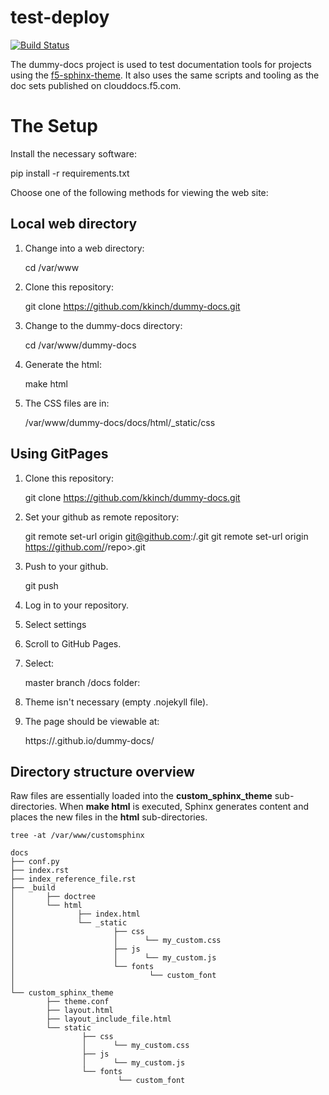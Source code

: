 # test-deploy

[![Build Status](https://travis-ci.com/kkinch/dummy-docs.svg?branch=master)](https://travis-ci.org/kkinch/test-deploy)

The dummy-docs project is used to test documentation tools for projects using the [f5-sphinx-theme](https://github.com/f5devcentral/f5-sphinx-theme). It also uses the same scripts and tooling as the doc sets published on clouddocs.f5.com.

The Setup
=========

Install the necessary software:

pip install -r requirements.txt


Choose one of the following methods for viewing the web site:

Local web directory
-------------------

1. Change into a web directory:

   cd /var/www

2. Clone this repository:

   git clone https://github.com/kkinch/dummy-docs.git

3. Change to the dummy-docs directory:

   cd /var/www/dummy-docs

4. Generate the html:

   make html

5. The CSS files are in:

   /var/www/dummy-docs/docs/html/_static/css

Using GitPages
--------------

1. Clone this repository:

   git clone https://github.com/kkinch/dummy-docs.git

2. Set your github as remote repository:

   git remote set-url origin git@github.com:<username>/<repo>.git
   git remote set-url origin https://github.com/<username>/repo>.git

2. Push to your github.

   git push

3. Log in to your repository.

4. Select settings

4. Scroll to GitHub Pages.

5. Select:

   master branch /docs folder:

6. Theme isn't necessary (empty .nojekyll file).

7. The page should be viewable at:

   https://<username>.github.io/dummy-docs/

Directory structure overview
----------------------------

Raw files are essentially loaded into the **custom_sphinx_theme** sub-directories. When **make html** is executed, Sphinx generates content and places the new files in the **html** sub-directories.

```
tree -at /var/www/customsphinx

docs
├── conf.py
├── index.rst
├── index_reference_file.rst
├── _build
│       ├── doctree
│       └── html
│              ├── index.html
│              └── _static
│                      ├── css
│                      │      └── my_custom.css
│                      ├── js
│                      │      └── my_custom.js
│                      └── fonts
│                              └── custom_font
│
└── custom_sphinx_theme
        ├── theme.conf
        ├── layout.html
        ├── layout_include_file.html
        └── static
                ├── css
                │      └── my_custom.css
                ├── js
                │      └── my_custom.js
                └── fonts
                        └── custom_font

```
